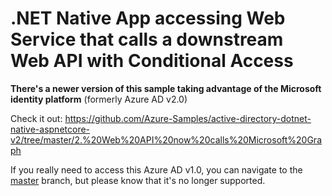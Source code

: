 # .NET Native App accessing Web Service that calls a downstream Web API with Conditional Access

**There's a newer version of this sample taking advantage of the Microsoft identity platform** (formerly Azure AD v2.0)

Check it out: https://github.com/Azure-Samples/active-directory-dotnet-native-aspnetcore-v2/tree/master/2.%20Web%20API%20now%20calls%20Microsoft%20Graph

If you really need to access this Azure AD v1.0, you can navigate to the [master](https://github.com/Azure-Samples/active-directory-dotnet-webapi-onbehalfof-ca/tree/master) branch, but please know that it's no longer supported.
